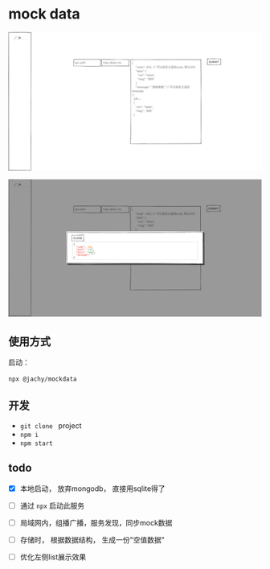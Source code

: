 # mock data

![常规界面](https://raw.githubusercontent.com/Mammoth777/mock-data/refs/heads/master/1.png)

![2](https://raw.githubusercontent.com/Mammoth777/mock-data/refs/heads/master/2.png)

## 使用方式

启动： 

`npx @jachy/mockdata`

## 开发

- `git clone ` project
- `npm i`
- `npm start`


## todo

- [x] 本地启动， 放弃mongodb， 直接用sqlite得了
- [ ] 通过 `npx` 启动此服务
- [ ] 局域网内，组播广播，服务发现，同步mock数据
- [ ] 存储时， 根据数据结构， 生成一份"空值数据"

- [ ] 优化左侧list展示效果

